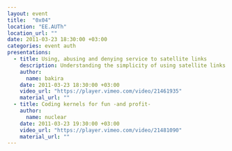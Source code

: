 ```yaml
---
layout: event
title:  "0x04"
location: "EE.AUTh"
location_url: ""
date: 2011-03-23 18:30:00 +03:00
categories: event auth
presentations:
  - title: Using, abusing and denying service to satellite links
    description: Understanding the simplicity of using satellite links and methods of using, abusing and denying service to them.
    author:
      name: bakira
    date: 2011-03-23 18:30:00 +03:00
    video_url: "https://player.vimeo.com/video/21461935"
    material_url: ""
  - title: Coding kernels for fun -and profit-
    author:
      name: nuclear
    date: 2011-03-23 19:30:00 +03:00
    video_url: "https://player.vimeo.com/video/21481090"
    material_url: ""
---
```

